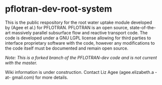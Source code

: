 # pflotran-dev-root-system

This is the public respository for the root water uptake module developed by (Agee et al.) for PFLOTRAN. PFLOTRAN is an open source, state-of-the-art massively parallel subsurface flow and reactive transport code. The code is developed under a GNU LGPL license allowing for third parties to interface proprietary software with the code, however any modifications to the code itself must be documented and remain open source. 

*Note: This is a forked branch of the PFLOTRAN-dev code and is not current with the master.* 

Wiki information is under construction. Contact Liz Agee (agee.elizabeth.a -at- gmail.com) for more details.
